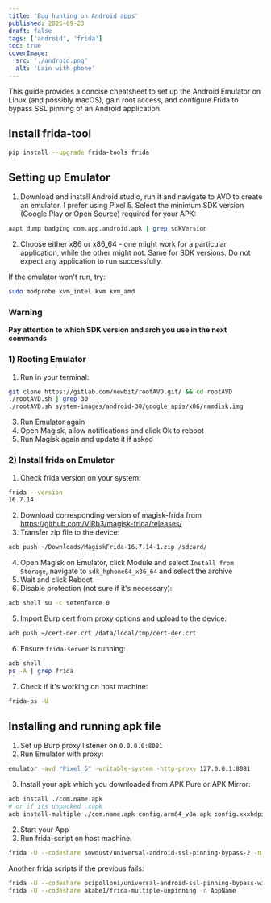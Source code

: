 ```yaml
---
title: 'Bug hunting on Android apps'
published: 2025-09-23
draft: false
tags: ['android', 'frida']
toc: true
coverImage:
  src: './android.png'
  alt: 'Lain with phone'
---
```


This guide provides a concise cheatsheet to set up the Android Emulator on Linux (and possibly macOS), gain root access, and configure Frida to bypass SSL pinning of an Android application.
## Install frida-tool
```bash
pip install --upgrade frida-tools frida 
```
## Setting up Emulator
1. Download and install Android studio, run it and navigate to AVD to create an emulator. I prefer using Pixel 5. Select the minimum SDK version (Google Play or Open Source) required for your APK:
```bash
aapt dump badging com.app.android.apk | grep sdkVersion
```
2. Choose either x86 or x86_64 - one might work for a particular application, while the other might not. Same for SDK versions. Do not expect any application to run successfully.

If the emulator won't run, try:
```bash
sudo modprobe kvm_intel kvm kvm_amd
```
### Warning
**Pay attention to which SDK version and arch you use in the next commands**
### 1) Rooting Emulator
1. Run in your terminal:
```bash
git clone https://gitlab.com/newbit/rootAVD.git/ && cd rootAVD
./rootAVD.sh | grep 30
./rootAVD.sh system-images/android-30/google_apis/x86/ramdisk.img
```
3. Run Emulator again
4. Open Magisk, allow notifications and click Ok to reboot
5. Run Magisk again and update it if asked
### 2) Install frida on Emulator
1. Check frida version on your system:
```bash
frida --version                                                               
16.7.14
```
2. Download corresponding version of magisk-frida from https://github.com/ViRb3/magisk-frida/releases/
3. Transfer zip file to the device:
```bash
adb push ~/Downloads/MagiskFrida-16.7.14-1.zip /sdcard/
```
4. Open Magisk on Emulator, click Module and select `Install from Storage`, navigate to `sdk_hphone64_x86_64` and select the archive
5. Wait and click Reboot
6. Disable protection (not sure if it's necessary):
```bash
adb shell su -c setenforce 0
```
5. Import Burp cert from proxy options and upload to the device:
```bash
adb push ~/cert-der.crt /data/local/tmp/cert-der.crt
```
6. Ensure `frida-server` is running:
```bash
adb shell
ps -A | grep frida
```
7. Check if it's working on host machine:
```bash
frida-ps -U
```
## Installing and running apk file
1. Set up Burp proxy listener on `0.0.0.0:8081`
2. Run Emulator with proxy:
 ```bash
 emulator -avd "Pixel_5" -writable-system -http-proxy 127.0.0.1:8081
 ```
3. Install your apk which you downloaded from APK Pure or APK Mirror:
```bash
adb install ./com.name.apk
# or if its unpacked .xapk
adb install-multiple ./com.name.apk config.arm64_v8a.apk config.xxxhdpi.apk 
```
2. Start your App
3. Run frida-script on host machine:
```bash
frida -U --codeshare sowdust/universal-android-ssl-pinning-bypass-2 -n <app name from frida-ps list> 
```
Another frida scripts if the previous fails:
```bash
frida -U --codeshare pcipolloni/universal-android-ssl-pinning-bypass-with-frida -n AppName
frida -U --codeshare akabe1/frida-multiple-unpinning -n AppName
```
